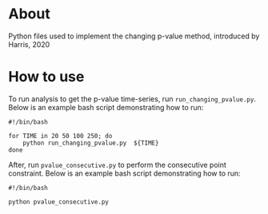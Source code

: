 # About

Python files used to implement the changing p-value method, introduced by Harris, 2020

# How to use

To run analysis to get the p-value time-series, run `run_changing_pvalue.py`. Below is an example bash script demonstrating how to run:

```
#!/bin/bash

for TIME in 20 50 100 250; do
    python run_changing_pvalue.py  ${TIME}
done
```

After, run `pvalue_consecutive.py` to perform the consecutive point constraint. Below is an example bash script demonstrating how to run:
```
#!/bin/bash

python pvalue_consecutive.py
```